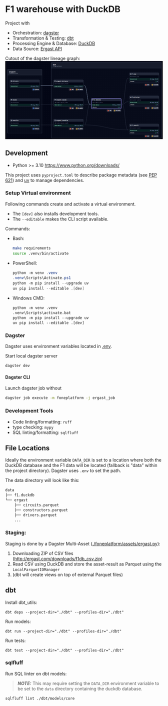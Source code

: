 # F1 warehouse with DuckDB

Project with
* Orchestration: [dagster](https://docs.dagster.io/)
* Transformation & Testing: [dbt](https://docs.getdbt.com/)
* Processing Engine & Database: [DuckDB](https://duckdb.org/)
* Data Source: [Ergast API](http://ergast.com/mrd/)

Cutout of the dagster lineage graph:
![alt text](docs/dagster_lineage.png "dagster lineage")

## Development

* Python >= 3.10 https://www.python.org/downloads/

This project uses `pyproject.toml` to describe package metadata
(see [PEP 621](https://peps.python.org/pep-0621/)) and [uv](https://github.com/astral-sh/uv)
to manage dependencies.

### Setup Virtual environment

Following commands create and activate a virtual environment.
* The `[dev]` also installs development tools.
* The `--editable` makes the CLI script available.

Commands:
* Bash:
    ```bash
    make requirements
    source .venv/bin/activate
    ```
* PowerShell:
    ```powershell
    python -m venv .venv
    .venv\Scripts\Activate.ps1
    python -m pip install --upgrade uv
    uv pip install --editable .[dev]
    ```
* Windows CMD:
    ```
    python -m venv .venv
    .venv\Scripts\activate.bat
    python -m pip install --upgrade uv
    uv pip install --editable .[dev]
    ```

### Dagster

Dagster uses environment variables located in [.env](.env).

Start local dagster server
```bash
dagster dev
```

#### Dagster CLI

Launch dagster job without
```bash
dagster job execute -m foneplatform -j ergast_job
```

### Development Tools

* Code linting/formatting: `ruff`
* type checking: `mypy`
* SQL linting/formatting: `sqlfluff`


## File Locations

Ideally the environment variable `DATA_DIR` is set to a location where both the DuckDB
database and the F1 data will be located (fallback is "data" within the project directory).
Dagster uses `.env` to set the path.

The data directory will look like this:
```
data
├── f1.duckdb
└── ergast
    ├── circuits.parquet
    ├── constructors.parquet
    ├── drivers.parquet
    ...
```

### Staging:

Staging is done by a Dagster Multi-Asset ([./foneplatform/assets/ergast.py](./foneplatform/assets/ergast.py)):
1. Downloading ZIP of CSV files (http://ergast.com/downloads/f1db_csv.zip)
1. Read CSV using DuckDB and store the asset-result as Parquet using the `LocalParquetIOManager`
1. (dbt will create views on top of external Parquet files)

## dbt

Install dbt_utils:
```
dbt deps --project-dir="./dbt" --profiles-dir="./dbt"
```

Run models:
```
dbt run --project-dir="./dbt" --profiles-dir="./dbt"
```

Run tests:
```
dbt test --project-dir="./dbt" --profiles-dir="./dbt"
```

### sqlfluff

Run SQL linter on dbt models:
> **_NOTE:_** This may require setting the `DATA_DIR` environment variable to be set to the `data` directory containing the duckdb database.
```
sqlfluff lint ./dbt/models/core
```

